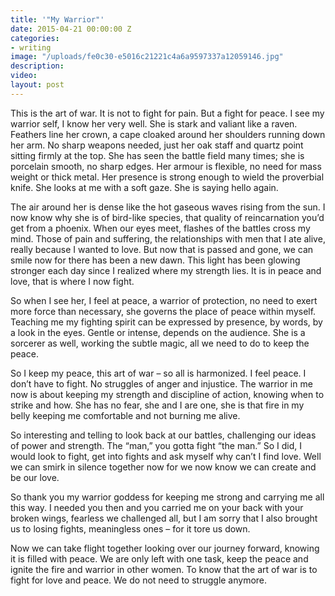 ```yaml
---
title: '"My Warrior"'
date: 2015-04-21 00:00:00 Z
categories:
- writing
image: "/uploads/fe0c30-e5016c21221c4a6a9597337a12059146.jpg"
description: 
video: 
layout: post
---
```


This is the art of war. It is not to fight for pain. But a fight for peace. I see my warrior self, I know her very well. She is stark and valiant like a raven. Feathers line her crown, a cape cloaked around her shoulders running down her arm. No sharp weapons needed, just her oak staff and quartz point sitting firmly at the top. She has seen the battle field many times; she is porcelain smooth, no sharp edges. Her armour is flexible, no need for mass weight or thick metal. Her presence is strong enough to wield the proverbial knife. She looks at me with a soft gaze. She is saying hello again.

The air around her is dense like the hot gaseous waves rising from the sun. I now know why she is of bird-like species, that quality of reincarnation you’d get from a phoenix. When our eyes meet, flashes of the battles cross my mind. Those of pain and suffering, the relationships with men that I ate alive, really because I wanted to love. But now that is passed and gone, we can smile now for there has been a new dawn. This light has been glowing stronger each day since I realized where my strength lies. It is in peace and love, that is where I now fight.

So when I see her, I feel at peace, a warrior of protection, no need to exert more force than necessary, she governs the place of peace within myself. Teaching me my fighting spirit can be expressed by presence, by words, by a look in the eyes. Gentle or intense, depends on the audience. She is a sorcerer as well, working the subtle magic, all we need to do to keep the peace.

So I keep my peace, this art of war – so all is harmonized. I feel peace. I don’t have to fight. No struggles of anger and injustice. The warrior in me now is about keeping my strength and discipline of action, knowing when to strike and how. She has no fear, she and I are one, she is that fire in my belly keeping me comfortable and not burning me alive.

So interesting and telling to look back at our battles, challenging our ideas of power and strength. The “man,” you gotta fight “the man.” So I did, I would look to fight, get into fights and ask myself why can’t I find love. Well we can smirk in silence together now for we now know we can create and be our love.

So thank you my warrior goddess for keeping me strong and carrying me all this way. I needed you then and you carried me on your back with your broken wings, fearless we challenged all, but I am sorry that I also brought us to losing fights, meaningless ones – for it tore us down.

Now we can take flight together looking over our journey forward, knowing it is filled with peace. We are only left with one task, keep the peace and ignite the fire and warrior in other women. To know that the art of war is to fight for love and peace. We do not need to struggle anymore.
